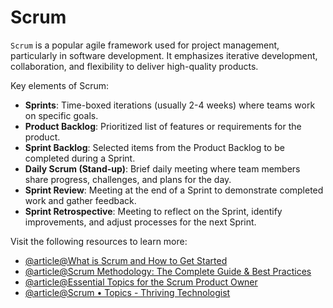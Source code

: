 # Scrum

`Scrum` is a popular agile framework used for project management, particularly in software development. It emphasizes iterative development, collaboration, and flexibility to deliver high-quality products.

Key elements of Scrum:

*   **Sprints**: Time-boxed iterations (usually 2-4 weeks) where teams work on specific goals.
*   **Product Backlog**: Prioritized list of features or requirements for the product.
*   **Sprint Backlog**: Selected items from the Product Backlog to be completed during a Sprint.
*   **Daily Scrum (Stand-up)**: Brief daily meeting where team members share progress, challenges, and plans for the day.
*   **Sprint Review**: Meeting at the end of a Sprint to demonstrate completed work and gather feedback.
*   **Sprint Retrospective**: Meeting to reflect on the Sprint, identify improvements, and adjust processes for the next Sprint.

Visit the following resources to learn more:

- [@article@What is Scrum and How to Get Started](https://www.atlassian.com/agile/scrum.)
- [@article@Scrum Methodology: The Complete Guide & Best Practices](https://thedigitalprojectmanager.com/projects/pm-methodology/scrum-methodology-complete-guide/)
- [@article@Essential Topics for the Scrum Product Owner](https://www.scrum.org/resources/blog/essential-topics-scrum-product-owner)
- [@article@Scrum • Topics - Thriving Technologist](https://thrivingtechnologist.com/topics/scrum/)